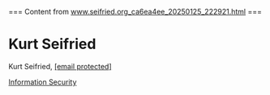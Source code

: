 === Content from www.seifried.org_ca6ea4ee_20250125_222921.html ===

# Kurt Seifried

Kurt Seifried, [[email protected]](/cdn-cgi/l/email-protection#264d5354526655434f40544f434208495441)

[Information Security](/security/)


